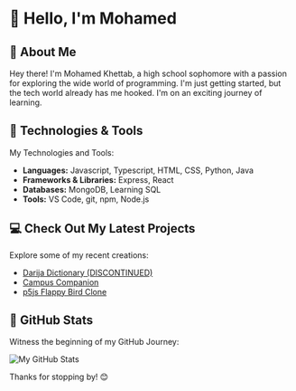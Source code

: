 # 👋 Hello, I'm Mohamed

## 🚀 About Me

Hey there! I'm Mohamed Khettab, a high school sophomore with a passion for exploring the wide world of programming. I'm just getting started, but the tech world already has me hooked. I'm on an exciting journey of learning.

## 🔧 Technologies & Tools

My Technologies and Tools:

- **Languages:** Javascript, Typescript, HTML, CSS, Python, Java
- **Frameworks & Libraries:** Express, React
- **Databases:** MongoDB, Learning SQL
- **Tools:** VS Code, git, npm, Node.js

## 💻 Check Out My Latest Projects

Explore some of my recent creations:

- [Darija Dictionary (DISCONTINUED)](https://github.com/mohamed-khettab/darija-dictionary) 
- [Campus Companion](https://github.com/mohamed-khettab/campus-companion)
- [p5js Flappy Bird Clone](https://github.com/mohamed-khettab/flappy-bird-p5js)

## 🌟 GitHub Stats

Witness the beginning of my GitHub Journey:

![My GitHub Stats](https://github-readme-stats.vercel.app/api?username=mohamed-khettab&show_icons=true&theme=radical)

Thanks for stopping by! 😊
